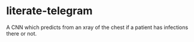 # literate-telegram
A CNN which predicts from an xray of the chest if a patient has infections there or not.
